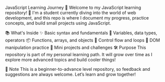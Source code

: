 JavaScript Learning Journey 🚀
Welcome to my JavaScript learning repository! 👋
I'm a student currently diving into the world of web development, and this repo is where I document my progress, practice concepts, and build small projects using JavaScript.

📚 What's Inside
✨ Basic syntax and fundamentals
🔄 Variables, data types, operators
📦 Functions, arrays, and objects
🧠 Control flow and loops
📁 DOM manipulation practice
🧪 Mini projects and challenges
🛠️ Purpose
This repository is part of my personal learning path. It will grow over time as I explore more advanced topics and build cooler things!

📌 Note
This is a beginner-to-advance level repository, so feedback and suggestions are always welcome. Let’s learn and grow together!
